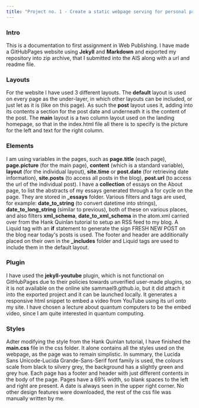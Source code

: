 ```yaml
---
title: "Project no. 1 - Create a static webpage serving for personal presentation using Jekyll + Markdown + Git + GitHubPages."
---
```

### Intro
This is a documentation to first assignment in Web Publishing. I have made a GitHubPages website using **Jekyll** and **Markdown** and exported my repository into zip archive, that I submitted into the AIS along with a url and readme file.
### Layouts
For the website I have used 3 different layouts. The **default** layout is used on every page as the under-layer, in which other layouts can be included, or just let as it is (like on this page). As such the **post** layout uses it, adding into its contents a section for the post date and underneath it is the content of the post. The **main** layout is a two column layout used on the landing homepage, so that in the index.html file all there is to specify is the picture for the left and text for the right column.
### Elements
I am using variables in the pages, such as **page.title** (each page), **page.picture** (for the main page), **content** (which is a standard variable), **layout** (for the individual layout), **site.time** or **post.date** (for retrieving date information), **site.posts** (to access all posts in the blog), **post.url** (to access the url of the individual post). I have a **collection** of essays on the About page, to list the abstracts of my essays generated through a for cycle on the page. They are stored in **_essays** folder. Various filters and tags are used, for example: **date_to_string** (to convert datetime into strings), **date_to_long_string** (similar to previous), both of these on various places, and also filters **xml_schema**, **date_to_xml_schema** in the atom.xml carried over from the Hank Quinlan tutorial to setup an RSS feed to my blog. A Liquid tag with an **if** statement to generate the sign FRESH NEW POST on the blog near today's posts is used. The footer and header are additionally placed on their own in the **_includes** folder and Liquid tags are used to include them in the default layout.
### Plugin
I have used the **jekyll-youtube** plugin, which is not functional on GitHubPages due to their policies towards unverified user-made plugins, so it is not available on the online site sammael9.github.io, but it did attach it into the exported project and it can be launched locally. It generates a responsive html snippet to embed a video from YouTube using its url onto my site. I have chosen a lecture about quantum computers to be the embed video, since I am quite interested in quantum computing.
### Styles
Adter modifying the style from the Hank Quinlan tutorial, I have finished the **main.css** file in the css folder. It alone contains all the styles used on the webpage, as the page was to remain simplistic. In summary, the Lucida Sans Unicode-Lucida Grande-Sans-Serif font family is used, the colours scale from black to silvery grey, the background has a slightly green and grey hue. Each page has a footer and header with just different contents in the body of the page. Pages have a 69% width, so blank spaces to the left and right are present. A date is always seen in the upper right corner. No other design features were downloaded, the rest of the css file was manually written by me. 